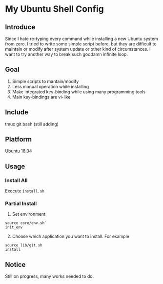 # My Ubuntu Shell Config #

## Introduce ##

  Since I hate re-typing every command while installing a new Ubuntu system from
zero, I tried to write some simple script before, but they are difficult to maintain 
or modify after system update or other kind of circumstances. I want to try another 
way to break such goddamn infinite loop.

## Goal ##

1. Simple scripts to mantain/modify
2. Less manual operation while installing
3. Make integrated key-binding while using many programming tools
4. Main key-bindings are vi-like

## Include ##

tmux
git
bash
(still adding)

## Platform ##

Ubuntu 18.04

## Usage ##

### Install All ###

Execute `install.sh`

### Partial Install ###

1. Set environment

```
source core/env.sh`
init_env
```

2. Choose which application you want to install. For example

```
source lib/git.sh
install
```

## Notice ##

Still on progress, many works needed to do.
